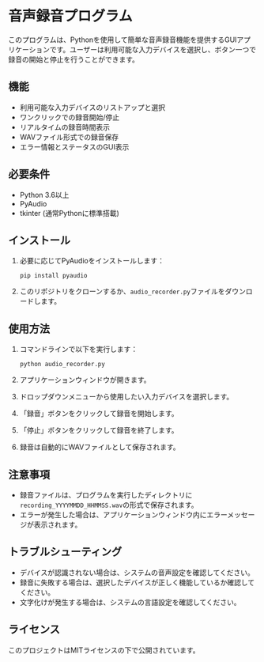 
# 音声録音プログラム

このプログラムは、Pythonを使用して簡単な音声録音機能を提供するGUIアプリケーションです。ユーザーは利用可能な入力デバイスを選択し、ボタン一つで録音の開始と停止を行うことができます。

## 機能

- 利用可能な入力デバイスのリストアップと選択
- ワンクリックでの録音開始/停止
- リアルタイムの録音時間表示
- WAVファイル形式での録音保存
- エラー情報とステータスのGUI表示

## 必要条件

- Python 3.6以上
- PyAudio
- tkinter (通常Pythonに標準搭載)

## インストール

1. 必要に応じてPyAudioをインストールします：

   ```
   pip install pyaudio
   ```

2. このリポジトリをクローンするか、`audio_recorder.py`ファイルをダウンロードします。

## 使用方法

1. コマンドラインで以下を実行します：

   ```
   python audio_recorder.py
   ```

2. アプリケーションウィンドウが開きます。
3. ドロップダウンメニューから使用したい入力デバイスを選択します。
4. 「録音」ボタンをクリックして録音を開始します。
5. 「停止」ボタンをクリックして録音を終了します。
6. 録音は自動的にWAVファイルとして保存されます。

## 注意事項

- 録音ファイルは、プログラムを実行したディレクトリに`recording_YYYYMMDD_HHMMSS.wav`の形式で保存されます。
- エラーが発生した場合は、アプリケーションウィンドウ内にエラーメッセージが表示されます。

## トラブルシューティング

- デバイスが認識されない場合は、システムの音声設定を確認してください。
- 録音に失敗する場合は、選択したデバイスが正しく機能しているか確認してください。
- 文字化けが発生する場合は、システムの言語設定を確認してください。

## ライセンス

このプロジェクトはMITライセンスの下で公開されています。